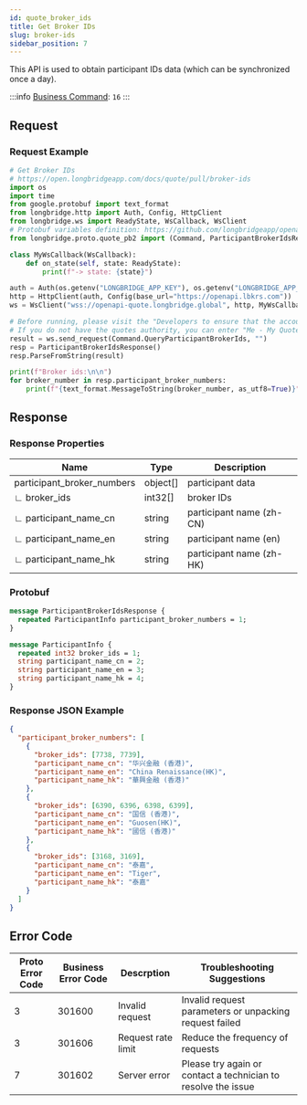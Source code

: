 ```yaml
---
id: quote_broker_ids
title: Get Broker IDs
slug: broker-ids
sidebar_position: 7
---
```


This API is used to obtain participant IDs data (which can be synchronized once a day).

:::info
[Business Command](../../socket/protocol/request): `16`
:::

## Request

### Request Example

```python
# Get Broker IDs
# https://open.longbridgeapp.com/docs/quote/pull/broker-ids
import os
import time
from google.protobuf import text_format
from longbridge.http import Auth, Config, HttpClient
from longbridge.ws import ReadyState, WsCallback, WsClient
# Protobuf variables definition: https://github.com/longbridgeapp/openapi-protobufs/blob/main/quote/api.proto
from longbridge.proto.quote_pb2 import (Command, ParticipantBrokerIdsResponse)

class MyWsCallback(WsCallback):
    def on_state(self, state: ReadyState):
        print(f"-> state: {state}")

auth = Auth(os.getenv("LONGBRIDGE_APP_KEY"), os.getenv("LONGBRIDGE_APP_SECRET"), access_token=os.getenv("LONGBRIDGE_ACCESS_TOKEN"))
http = HttpClient(auth, Config(base_url="https://openapi.lbkrs.com"))
ws = WsClient("wss://openapi-quote.longbridge.global", http, MyWsCallback())

# Before running, please visit the "Developers to ensure that the account has the correct quotes authority.
# If you do not have the quotes authority, you can enter "Me - My Quotes - Store" to purchase the authority through the "Longbridge" mobile client.
result = ws.send_request(Command.QueryParticipantBrokerIds, "")
resp = ParticipantBrokerIdsResponse()
resp.ParseFromString(result)

print(f"Broker ids:\n\n")
for broker_number in resp.participant_broker_numbers:
    print(f"{text_format.MessageToString(broker_number, as_utf8=True)}")
```

## Response

### Response Properties

| Name                       | Type     | Description              |
| -------------------------- | -------- | ------------------------ |
| participant_broker_numbers | object[] | participant data         |
| ∟ broker_ids               | int32[]  | broker IDs               |
| ∟ participant_name_cn      | string   | participant name (zh-CN) |
| ∟ participant_name_en      | string   | participant name (en)    |
| ∟ participant_name_hk      | string   | participant name (zh-HK) |

### Protobuf

```protobuf
message ParticipantBrokerIdsResponse {
  repeated ParticipantInfo participant_broker_numbers = 1;
}

message ParticipantInfo {
  repeated int32 broker_ids = 1;
  string participant_name_cn = 2;
  string participant_name_en = 3;
  string participant_name_hk = 4;
}
```

### Response JSON Example

```json
{
  "participant_broker_numbers": [
    {
      "broker_ids": [7738, 7739],
      "participant_name_cn": "华兴金融 (香港)",
      "participant_name_en": "China Renaissance(HK)",
      "participant_name_hk": "華興金融 (香港)"
    },
    {
      "broker_ids": [6390, 6396, 6398, 6399],
      "participant_name_cn": "国信 (香港)",
      "participant_name_en": "Guosen(HK)",
      "participant_name_hk": "國信 (香港)"
    },
    {
      "broker_ids": [3168, 3169],
      "participant_name_cn": "泰嘉",
      "participant_name_en": "Tiger",
      "participant_name_hk": "泰嘉"
    }
  ]
}
```

## Error Code

| Proto Error Code | Business Error Code | Descrption         | Troubleshooting Suggestions                                   |
| ---------------- | ------------------- | ------------------ | ------------------------------------------------------------- |
| 3                | 301600              | Invalid request    | Invalid request parameters or unpacking request failed        |
| 3                | 301606              | Request rate limit | Reduce the frequency of requests                              |
| 7                | 301602              | Server error       | Please try again or contact a technician to resolve the issue |
